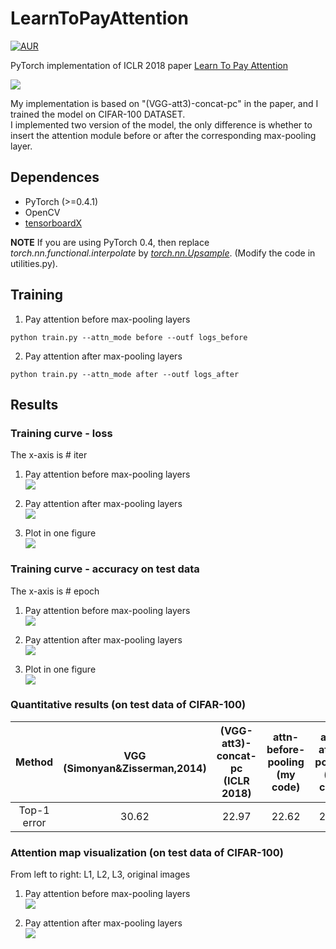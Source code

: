 # LearnToPayAttention  

[![AUR](https://img.shields.io/aur/license/yaourt.svg?style=plastic)](LICENSE)   

PyTorch implementation of ICLR 2018 paper [Learn To Pay Attention](http://www.robots.ox.ac.uk/~tvg/publications/2018/LearnToPayAttention_v5.pdf)  

![](https://github.com/SaoYan/LearnToPayAttention/blob/master/fig/learn_to_pay_attn.png) 

My implementation is based on "(VGG-att3)-concat-pc" in the paper, and I trained the model on CIFAR-100 DATASET.  
I implemented two version of the model, the only difference is whether to insert the attention module before or after the corresponding max-pooling layer.

## Dependences  

* PyTorch (>=0.4.1)
* OpenCV
* [tensorboardX](https://github.com/lanpa/tensorboardX)  

**NOTE** If you are using PyTorch 0.4, then replace *torch.nn.functional.interpolate* by *[torch.nn.Upsample](https://pytorch.org/docs/stable/nn.html#upsample)*. (Modify the code in utilities.py).  

## Training  
1. Pay attention before max-pooling layers  
```
python train.py --attn_mode before --outf logs_before
```

2. Pay attention after max-pooling layers  
```
python train.py --attn_mode after --outf logs_after
```

## Results  

### Training curve - loss  

The x-axis is # iter

1. Pay attention before max-pooling layers  
![](https://github.com/SaoYan/LearnToPayAttention/blob/master/fig/loss_attn_before.png)  

2. Pay attention after max-pooling layers  
![](https://github.com/SaoYan/LearnToPayAttention/blob/master/fig/loss_attn_after.png)  

3. Plot in one figure  
![](https://github.com/SaoYan/LearnToPayAttention/blob/master/fig/loss_compare.png)  

### Training curve - accuracy on test data  

The x-axis is # epoch  

1. Pay attention before max-pooling layers  
![](https://github.com/SaoYan/LearnToPayAttention/blob/master/fig/test_acc_attn_before.png)  

2. Pay attention after max-pooling layers  
![](https://github.com/SaoYan/LearnToPayAttention/blob/master/fig/test_acc_attn_after.png)  

3. Plot in one figure  
![](https://github.com/SaoYan/LearnToPayAttention/blob/master/fig/test_acc_compare.png)  

### Quantitative results (on test data of CIFAR-100)  

|    Method   | VGG (Simonyan&Zisserman,2014) | (VGG-att3)-concat-pc (ICLR 2018) | attn-before-pooling (my code) | attn-after-pooling (my code) |
|:-----------:|:-----------------------------:|:--------------------------------:|:-----------------------------:|:----------------------------:|
| Top-1 error |             30.62             |               22.97              |             22.62             |             22.92            |

### Attention map visualization (on test data of CIFAR-100)  

From left to right: L1, L2, L3, original images

1. Pay attention before max-pooling layers  
![](https://github.com/SaoYan/LearnToPayAttention/blob/master/fig/attn_map_before.png)

2. Pay attention after max-pooling layers  
![](https://github.com/SaoYan/LearnToPayAttention/blob/master/fig/attn_map_after.png)

